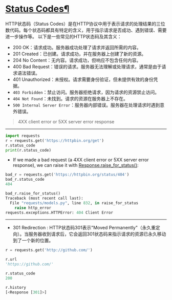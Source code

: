 # [Status Codes¶](https://github.com/dululu/Blogs/issues/34)

HTTP状态码（Status Codes）是在HTTP协议中用于表示请求的处理结果的三位数代码。每个状态码都具有特定的含义，用于指示请求是否成功、遇到错误、需要进一步操作等。
以下是一些常见的HTTP状态码及其含义：
- 200 OK：请求成功。服务器成功处理了请求并返回所需的内容。
- 201 Created：已创建。请求成功，并在服务器上创建了新的资源。
- 204 No Content：无内容。请求成功，但响应不包含任何内容。
- 400 Bad Request：错误的请求。服务器无法理解或处理请求，通常是由于请求语法错误。
- 401 Unauthorized：未授权。请求需要身份验证，但未提供有效的身份凭据。
- `403 Forbidden`：禁止访问。服务器拒绝请求，因为请求的资源禁止访问。
- `404 Not Found`：未找到。请求的资源在服务器上不存在。
- `500 Internal Server Error`：服务器内部错误。服务器在处理请求时遇到意外错误。
>4XX client error or 5XX server error response
---
```python
import requests
r = requests.get('https://httpbin.org/get')
r.status_code
print(r.status_code)
```
- If we made a bad request (a 4XX client error or 5XX server error response), we can raise it with [Response.raise_for_status()](https://requests.readthedocs.io/en/latest/api/#requests.Response.raise_for_status):
```python
bad_r = requests.get('https://httpbin.org/status/404')
bad_r.status_code
404

bad_r.raise_for_status()
Traceback (most recent call last):
  File "requests/models.py", line 832, in raise_for_status
    raise http_error
requests.exceptions.HTTPError: 404 Client Error
```

---

- 301 Redirection : HTTP状态码301表示"Moved Permanently"（永久重定向）。当服务器收到请求后，它会返回301状态码来指示请求的资源已永久移动到了一个新的位置。
```python
r = requests.get('http://github.com/')

r.url
'https://github.com/'

r.status_code
200

r.history
[<Response [301]>]
```